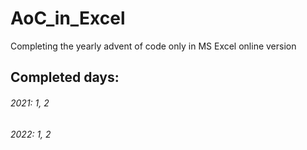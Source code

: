 # AoC_in_Excel
Completing the yearly advent of code only in MS Excel online version

## Completed days:
###### 2021: 1, 2
###### 2022: 1, 2
